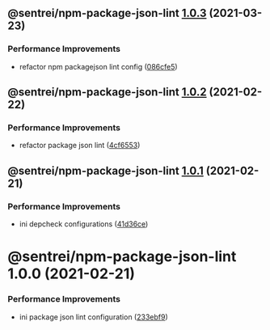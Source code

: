 ## @sentrei/npm-package-json-lint [1.0.3](https://github.com/sentrei/sentrei/compare/@sentrei/npm-package-json-lint@1.0.2...@sentrei/npm-package-json-lint@1.0.3) (2021-03-23)

### Performance Improvements

- refactor npm packagejson lint config ([086cfe5](https://github.com/sentrei/sentrei/commit/086cfe530652da0f5b61c4d5c442bf729658047d))

## @sentrei/npm-package-json-lint [1.0.2](https://github.com/sentrei/sentrei/compare/@sentrei/npm-package-json-lint@1.0.1...@sentrei/npm-package-json-lint@1.0.2) (2021-02-22)

### Performance Improvements

- refactor package json lint ([4cf6553](https://github.com/sentrei/sentrei/commit/4cf6553ee250542f84226038ce05b9de37d987d9))

## @sentrei/npm-package-json-lint [1.0.1](https://github.com/sentrei/sentrei/compare/@sentrei/npm-package-json-lint@1.0.0...@sentrei/npm-package-json-lint@1.0.1) (2021-02-21)

### Performance Improvements

- ini depcheck configurations ([41d36ce](https://github.com/sentrei/sentrei/commit/41d36cef0459229e366d8d99bda9c0dfdac80ab0))

# @sentrei/npm-package-json-lint 1.0.0 (2021-02-21)

### Performance Improvements

- ini package json lint configuration ([233ebf9](https://github.com/sentrei/sentrei/commit/233ebf9c9dbd2d96485f93d6f58b55aa0b0006b8))
